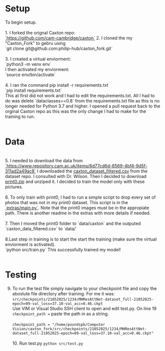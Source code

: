 <h1>Setup</h1>
    To begin setup.<br>
    <br> 
    1.  I forked the orignal Caxton repo:
    <br>
    <a href="https://github.com/cam-cambridge/caxton">`https://github.com/cam-cambridge/caxton`</a>
    2. I cloned the my "Caxton_Fork" to gebru using<br>
    `git clone git@github.com:philip-hub/caxton_fork.git`<br><br>
    3. I created a virtual enviorment: <br>
    `python3 -m venv env`<br>
    I then activated my enviorment:<br>
    `source env/bin/activate`<br><br>
    4. I ran the command pip install -r requirements.txt <br>
    `pip install requirements.txt`<br>
    This at first did not work and I had to edit the requirements.txt. All I had to do was delete `dataclasses==0.8` from the requirements.txt file as this is no longer needed for Python 3.7 and higher. I opened a pull request back to the orginal Caxton repo as this was the only change I had to make for the training to run.<br><br>
    <h1>Data</h1><br>
    5. I needed to download the data from <a href ="https://www.repository.cam.ac.uk/items/6d77cd6d-8569-4bf4-9d5f-311ad2a49ac8">`https://www.repository.cam.ac.uk/items/6d77cd6d-8569-4bf4-9d5f-311ad2a49ac8`</a> I downloaded the <a href ="https://www.repository.cam.ac.uk/bitstreams/54554b08-6ac5-495f-8d51-9c614d6839f7/download">caxton_dataset_filtered.csv</a> from the dataset repo. I consulted with Dr. Wilson. Then I decided to download <a href="https://www.repository.cam.ac.uk/bitstreams/ec724f7c-14e3-464d-b031-372cd2765a03/download">print0.zip</a> and unziped it. I decided to train the model only with these pictures.<br> <br>
    6. To only train with print0, I had to run a simple script to drop every set of photos that was not in my print0 dataset. This script is in the <a href ="https://github.com/philip-hub/caxton_fork/blob/main/extras/main.py">`extras/main.py`</a>. Note that the print0 images must be in the appropiate path. There is another readme in the extras with more details if needed.</a><br><br>
    7. Then I moved the print0 folder to `data/caxton` and the outputed `caxton_data_filtered.csv` to `data/`<br><br>
    8.Last step in training is to start the start the training (make sure the virtual enviorment is activated).<br>
    `python src/train.py`
    This successfully trained my model!<br><br>

<h1>Testing</h1>

 9. To run the test file simply navigate to your checkpoint file and copy the aboslute file directory after training. For me it was: `src/checkpoints/21052025/1234/MHResAttNet-dataset_full-21052025-epoch=09-val_loss=37.10-val_acc=0.46.ckpt`
    <br>Use VIM or Visual Studio SSH client to open and edit test.py. On line 19 `checkpoint_path =` paste the path in as a string. <br><br>
    `checkpoint_path = "/home/poundspb/Computer Vision/caxton_fork/src/checkpoints/21052025/1234/MHResAttNet-dataset_full-21052025-epoch=09-val_loss=37.10-val_acc=0.46.ckpt"`<br><br>
    10. Run test.py `python src/test.py`


